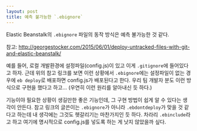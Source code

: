 ```yaml
---
layout: post
title: 예측 불가능한 `.ebignore`
---
```


Elastic Beanstalk의 `.ebignore` 파일의 동작 방식은 예측 불가능한 것 같다.

참고: http://georgestocker.com/2015/06/01/deploy-untracked-files-with-git-and-elastic-beanstalk/

예를 들어, 로컬 개발환경에 설정파일(config.js)이 있고 이게 `.gitignore`에 들어있다고 하자.
근데 위의 참고 링크를 보면 이런 상황에서 `.ebignore`에는 설정파일이 없는 경우에 `eb deploy`로 배포하면
config.js가 배포된다고 한다. 우리 팀 개발자 분도 이런 방식으로 구현을 했다고 하고... (우연히 이런 원리를 알아내신 듯
하다.)

기능이야 필요한 상황이 생길만한 좋은 기능인데, 그 구현 방법이 쉽게 알 수 있다는 생각이 안든다.
참고 링크의 글쓴이는 `.ebignore`가 아니라 `.ebdontdeploy`가 맞을 것 같다고 하는데 내 생각에는 그것도 헷갈리기는
마찬가지인 듯 하다. 차라리 `.ebinclude`라고 하고 여기에 명시적으로 config.js를 넣도록 하는 게 낫지 않았을까 싶다.
